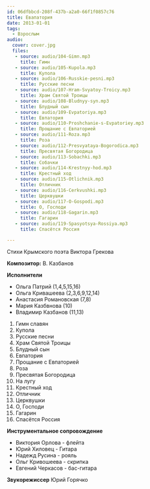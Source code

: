 ```yaml
---
id: 06dfbbcd-208f-437b-a2a0-66f1f0857c76
title: Евапатория
date: 2013-01-01
tags:
  - Взрослым
audio:
  cover: cover.jpg
  files:
   - source: audio/104-Gimn.mp3
     title: Гимн
   - source: audio/105-Kupola.mp3
     title: Купола
   - source: audio/106-Russkie-pesni.mp3
     title: Русские песни
   - source: audio/107-Hram-Svyatoy-Troicy.mp3
     title: Храм Святой Троицы
   - source: audio/108-Bludnyy-syn.mp3
     title: Блудный сын
   - source: audio/109-Evpatoriya.mp3
     title: Евпатория
   - source: audio/110-Proshchanie-s-Evpatoriey.mp3
     title: Прощание с Евпаторией
   - source: audio/111-Roza.mp3
     title: Роза
   - source: audio/112-Presvyataya-Bogorodica.mp3
     title: Пресвятая Богородица
   - source: audio/113-Sobachki.mp3
     title: Собачки
   - source: audio/114-Krestnyy-hod.mp3
     title: Крестный ход
   - source: audio/115-Otlichnik.mp3
     title: Отличник
   - source: audio/116-Cerkvushki.mp3
     title: Церквушки
   - source: audio/117-O-Gospodi.mp3
     title: О, Господи
   - source: audio/118-Gagarin.mp3
     title: Гагарин
   - source: audio/119-Spasyotsya-Rossiya.mp3
     title: Спасётся Россия

---
```


Стихи Крымского поэта Виктора Грекова

**Композитор:** В. Казбанов

**Исполнители** 
  * Ольга Патрий (1,4,5,15,16)
  * Ольга Кривашеева (2,3,6,9,12,14)
  * Анастасия Романовская (7,8)
  * Мария Казбвнова (10)
  * Владимир Казбанов (11,13)

01. Гимн славян
02. Купола
03. Русские песни
04. Храм Святой Троицы
05. Блудный сын
06. Евпатория
07. Прощание с Евпаторией
08. Роза
09. Пресвятая Богородица
10. На лугу
11. Крестный ход
12. Отличник
13. Церквушки
14. О, Господи
15. Гагарин
16. Спасётся Россия


**Инструментальное сопровождение** 
 * Виктория Орлова - флейта
 * Юрий Хиловец - Гитара
 * Надежд Русина - рояль
 * Ольг Кривошеева - скрипка
 * Евгений Черкасов - бас-гитара

**Звукорежиссер** 
Юрий Горячко
 
